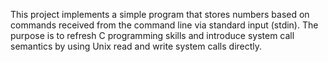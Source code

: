 This project implements a simple program that stores numbers based on commands received from the command line via standard input (stdin). The purpose is to refresh C programming skills and introduce system call semantics by using Unix read and write system calls directly.
